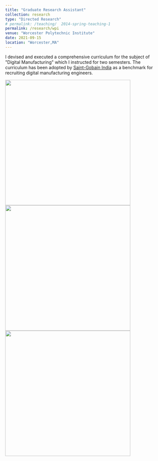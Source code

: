 ```yaml
---
title: "Graduate Research Assistant"
collection: research
type: "Directed Research"
# permalink: /teaching/  2014-spring-teaching-1
permalink: /research/wpi
venue: "Worcester Polytechnic Institute"
date: 2021-09-15 
location: "Worcester,MA"
---
```


I devised and executed a comprehensive curriculum for the subject of "Digital Manufacturing" which I instructed for two semesters. The curriculum has been adopted by [Saint-Gobain India](https://www.saint-gobain.co.in/) as a benchmark for recruiting digital manufacturing engineers.

<img src='https://github.com/shivakumar-tekumatla/shivakumar-tekumatla.github.io/blob/master/files/GIFs/PACR3.png?raw=true' width =400  />

<img src='https://github.com/shivakumar-tekumatla/shivakumar-tekumatla.github.io/blob/master/files/GIFs/PACR1.jpg?raw=true' width =400  />

<img src='https://github.com/shivakumar-tekumatla/shivakumar-tekumatla.github.io/blob/master/files/GIFs/PACR2.jpg?raw=true' width =400  />

